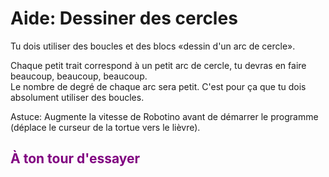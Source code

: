 # Aide: Dessiner des cercles

Tu dois utiliser des boucles et des blocs «dessin d'un arc de cercle».<br>

Chaque petit trait correspond à un petit arc de cercle, tu devras en faire beaucoup, beaucoup, beaucoup. <br>
Le nombre de degré de chaque arc sera petit. C'est pour ça que tu dois absolument utiliser des boucles.<br>

Astuce: Augmente la vitesse de Robotino avant de démarrer le programme (déplace le curseur de la tortue vers le lièvre).<br>

## <span style="color: #800080">À ton tour d'essayer</span>

[arc]:img/arc_de_cercle.png